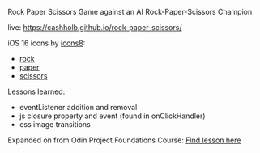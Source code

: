 Rock Paper Scissors Game against an AI Rock-Paper-Scissors Champion

live: https://cashholb.github.io/rock-paper-scissors/

iOS 16 icons by [icons8](https://icons8.com):
- [rock](https://icons8.com/icon/37409/rock)
- [paper](https://icons8.com/icon/6552/paper)
- [scissors](https://icons8.com/icon/37828/scissors)

Lessons learned:
- eventListener addition and removal
- js closure property and event (found in onClickHandler)
- css image transitions

Expanded on from Odin Project Foundations Course: [Find lesson here](https://www.theodinproject.com/lessons/foundations-revisiting-rock-paper-scissors)
